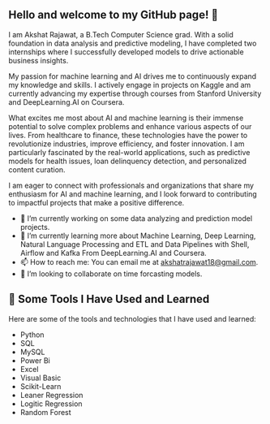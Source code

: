 ## Hello and welcome to my GitHub page! 👋
I am Akshat Rajawat, a B.Tech Computer Science grad. With a solid foundation in data analysis and predictive modeling, I have completed two internships where I successfully developed models to drive actionable business insights.

My passion for machine learning and AI drives me to continuously expand my knowledge and skills. I actively engage in projects on Kaggle and am currently advancing my expertise through courses from Stanford University and DeepLearning.AI on Coursera.

What excites me most about AI and machine learning is their immense potential to solve complex problems and enhance various aspects of our lives. From healthcare to finance, these technologies have the power to revolutionize industries, improve efficiency, and foster innovation. I am particularly fascinated by the real-world applications, such as predictive models for health issues, loan delinquency detection, and personalized content curation.

I am eager to connect with professionals and organizations that share my enthusiasm for AI and machine learning, and I look forward to contributing to impactful projects that make a positive difference.

- 🔭 I’m currently working on some data analyzing and prediction model projects.
- 🌱 I’m currently learning more about Machine Learning, Deep Learning, Natural Language Processing and ETL and Data Pipelines with Shell, Airflow and Kafka From DeepLearning.AI and Coursera.
- 📫 How to reach me: You can email me at akshatrajawat18@gmail.com.
- 👯 I’m looking to collaborate on time forcasting models.

## 🚀  Some Tools I Have Used and Learned
Here are some of the tools and technologies that I have used and learned:

- Python
- SQL
- MySQL
- Power Bi
- Excel
- Visual Basic
- Scikit-Learn
- Leaner Regression
- Logitic Regression
- Random Forest

